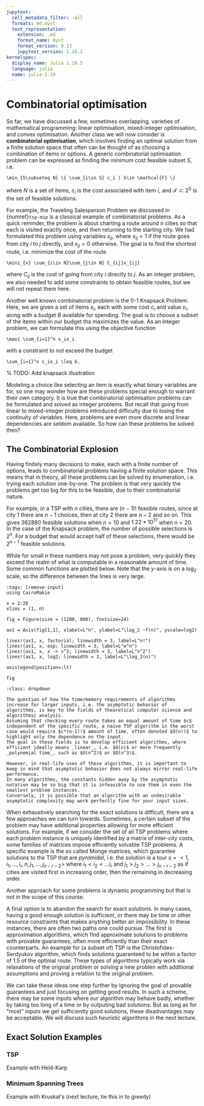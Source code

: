 ```yaml
---
jupytext:
  cell_metadata_filter: -all
  formats: md:myst
  text_representation:
    extension: .md
    format_name: myst
    format_version: 0.13
    jupytext_version: 1.16.2
kernelspec:
  display_name: Julia 1.10.5
  language: julia
  name: julia-1.10
---
```


# Combinatorial optimisation

So far, we have discussed a few, sometimes overlapping, varieties of mathematical programming: linear optimisation, mixed-integer optimisation, and convex optimisation.
Another class we will now consider is **combinatorial optimisation**, which involves finding an optimal solution from a finite solution space that often can be thought of as choosing a combination of items or options.
A generic combinatorial optimisation problem can be expressed as finding the minimum cost feasible subset $S$, i.e.
```{math}
\min_{S\subseteq N} \{ \sum_{i\in S} c_i | S\in \mathcal{F} \}
```
where $N$ is a set of items, $c_i$ is the cost associated with item $i$, and $\mathcal{F}\subset 2^S$ is the set of feasible solutions.

For example, the Traveling Salesperson Problem we discussed in {numref}`tsp-mip` is a classical example of combinatorial problems.
As a quick reminder, the problem is about charting a route around $n$ cities so that each is visited exactly once, and then returning to the starting city.
We had formulated this problem using variables $x_{ij}$, where $x_{ij}=1$ if the route goes from city $i$ to $j$ directly, and $x_{ij}=0$ otherwise.
The goal is to find the shortest route, i.e. minimize the cost of the route
```{math}
\mini_{x} \sum_{i\in N}\sum_{j\in N} C_{ij}x_{ij}
```
where $C_{ij}$ is the cost of going from city $i$ directly to $j$.
As an integer problem, we also needed to add some constraints to obtain feasible routes, but we will not repeat them here.

Another well known combinatorial problem is the 0-1 Knapsack Problem.
Here, we are given a set of items $x_i$, each with some cost $c_i$ and value $v_i$, along with a budget $B$ available for spending.
The goal is to choose a subset of the items within our budget tha maximizes the value.
As an integer problem, we can formulate this using the objective function
```{math}
\maxi \sum_{i=1}^n v_ix_i
```
with a constraint to not exceed the budget
```{math}
\sum_{i=1}^n c_ix_i \leq b.
```

% TODO: Add knapsack illustration

Modeling a choice like selecting an item is exactly what binary variables are for, so one may wonder how are these problems special enough to warrant their own category.
It is true that combinatorial optimisation problems can be formulated and solved as integer problems.
But recall that going from linear to mixed-integer problems introduced difficulty due to losing the continuity of variables.
Here, problems are even more discrete and linear dependencies are seldom available.
So how can these problems be solved then?

## The Combinatorial Explosion

Having finitely many decisions to make, each with a finite number of options, leads to combinatorial problems having a finite solution space.
This means that in theory, all these problems can be solved by enumeration, i.e. trying each solution one-by-one.
The problem is that very quickly the problems get too big for this to be feasible, due to their combinatorial nature.

For example, in a TSP with $n$ cities, there are $(n-1)!$ feasible routes, since at city 1 there are $n-1$ choices, then at city 2 there are $n-2$ and so on.
This gives $362880$ feasible solutions when $n=10$ and $1.22*10^{17}$ when $n=20$.
In the case of the Knapsack problem, the number of possible selections is $2^n$.
For a budget that would accept half of these selections, there would be $2^{n-1}$ feasible solutions.

While for small $n$ these numbers may not pose a problem, very quickly they exceed the realm of what is computable in a reasonable amount of time.
Some common functions are plotted below.
Note that the $y$-axis is on a $\log_2$ scale, so the difference between the lines is very large.

```{code-cell}
:tags: [remove-input]
using CairoMakie

x = 2:20
xlims = (1, π)

fig = Figure(size = (1200, 800), fontsize=24)

ax1 = Axis(fig[1,1], xlabel=L"n", ylabel=L"\log_2 ~f(n)", yscale=log2)

lines!(ax1, x, factorial; linewidth = 3, label=L"n!")
lines!(ax1, x, exp; linewidth = 3, label=L"e^n")
lines!(ax1, x, x -> x^2; linewidth = 3, label=L"n^2")
lines!(ax1, x, log2; linewidth = 3, label=L"\log_2(n)")

axislegend(position=:lt)

fig
```

```{admonition} Runtime of algorithms and computational complexity
:class: dropdown

The question of how the time/memory requirements of algorithms increase for larger inputs, i.e. the asymptotic behavior of algorithms, is key to the fields of theoretical computer science and algorithmic analysis.
Assuming that checking every route takes an equal amount of time $c$ independent of the specific route, a naive TSP algorithm in the worst case would require $c*(n-1)!$ amount of time, often denoted $O(n!)$ to highlight only the dependence on the input.
The goal in these fields is to develop efficient algorithms, where efficient ideally means _linear_, i.e. $O(n)$ or more frequently _polynomial time_, such as $O(n^2)$ or $O(n^3)$.

However, in real-life uses of these algorithms, it is important to keep in mind that asymptotic behavior does not always mirror real-life performance.
In many algorithms, the constants hidden away by the asymptotic notation may be so big that it is infeasible to use them in even the smallest problem instances.
Conversely, it is possible that an algorithm with an undesirable asymptotic complexity may work perfectly fine for your input sizes.
```

When exhaustively searching for the exact solutions is difficult, there are a few approaches we can turn towards.
Sometimes, a certain subset of the problem may have additional properties allowing for more efficient solutions.
For example, if we consider the set of all TSP problems where each problem instance is uniquely identified by a matrix of inter-city costs, some families of matrices impose efficiently solvable TSP problems.
A specific example is the so called Monge matrices, which guarantee solutions to the TSP that are _pyramidal_, i.e. the solution is a tour $s=<1,i_1,\dots,i_r,n,j_1,\dots,j_{n-r-2}>$ where $i_1<i_2<\dots i_r$ and $j_1>j_2>\dots>j_{n-r-2}$ as if cities are visited first in increasing order, then the remaining in decreasing order.

Another approach for some problems is dynamic programming but that is not in the scope of this course.

A final option is to abandon the search for exact solutions.
In many cases, having a good enough solution is sufficient, or there may be time or other resource constraints that makes anything better an impossibility.
In these instances, there are often two paths one could pursue.
The first is approximation algorithms, which find approximate solutions to problems with provable guarantees, often more efficiently than their exact counterparts.
An example for (a subset of) TSP is the Christofides-Serdyukov algorithm, which finds solutions guaranteed to be within a factor of $1.5$ of the optimal route.
These types of algorithms typically work via relaxations of the original problem or solving a new problen with additional assumptions and proving a relation to the original problem.

We can take these ideas one step further by ignoring the goal of provable guarantees and just focusing on getting good results.
In such a scheme, there may be some inputs where our algorithm may behave badly, whether by taking too long of a time or by outputing bad solutions.
But as long as for "most" inputs we get sufficiently good solutions, these disadvantages may be acceptable.
We will discuss such _heuristic_ algorithms in the next lecture.

## Exact Solution Examples

### TSP

Example with Held-Karp

### Minimum Spanning Trees

Example with Kruskal's
(next lecture, tie this in to greedy)
